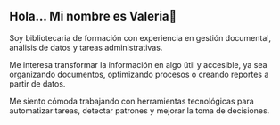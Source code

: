 ## Hola... Mi nombre es Valeria👋
Soy bibliotecaria de formación con experiencia en gestión documental, análisis de datos y tareas administrativas.

Me interesa transformar la información en algo útil y accesible, ya sea organizando documentos, optimizando procesos o creando reportes a partir de datos.

Me siento cómoda trabajando con herramientas tecnológicas para automatizar tareas, detectar patrones y mejorar la toma de decisiones. 

<!--
**Valfg/valfg** is a ✨ _special_ ✨ repository because its `README.md` (this file) appears on your GitHub profile.

Here are some ideas to get you started:

- 🔭 I’m currently working on ...
- 🌱 I’m currently learning ...
- 👯 I’m looking to collaborate on ...
- 🤔 I’m looking for help with ...
- 💬 Ask me about ...
- 📫 How to reach me: ...
- 😄 Pronouns: ...
- ⚡ Fun fact: ...
-->
